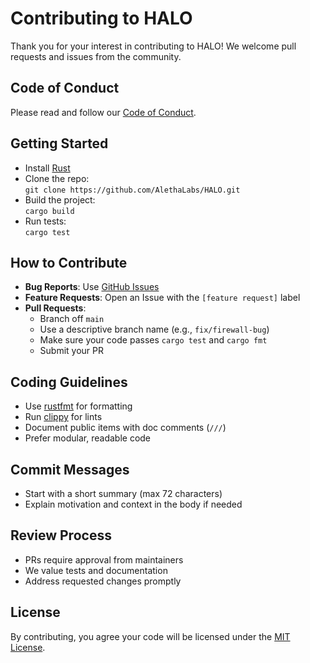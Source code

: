 # Contributing to HALO

Thank you for your interest in contributing to HALO! We welcome pull requests and issues from the community.

## Code of Conduct

Please read and follow our [Code of Conduct](.github/CODE_OF_CONDUCT.md).

## Getting Started

- Install [Rust](https://www.rust-lang.org/tools/install)
- Clone the repo:  
  `git clone https://github.com/AlethaLabs/HALO.git`
- Build the project:  
  `cargo build`
- Run tests:  
  `cargo test`

## How to Contribute

- **Bug Reports**: Use [GitHub Issues](https://github.com/AlethaLabs/HALO/issues)
- **Feature Requests**: Open an Issue with the `[feature request]` label
- **Pull Requests**:
  - Branch off `main`
  - Use a descriptive branch name (e.g., `fix/firewall-bug`)
  - Make sure your code passes `cargo test` and `cargo fmt`
  - Submit your PR

## Coding Guidelines

- Use [rustfmt](https://github.com/rust-lang/rustfmt) for formatting
- Run [clippy](https://github.com/rust-lang/rust-clippy) for lints
- Document public items with doc comments (`///`)
- Prefer modular, readable code

## Commit Messages

- Start with a short summary (max 72 characters)
- Explain motivation and context in the body if needed

## Review Process

- PRs require approval from maintainers
- We value tests and documentation
- Address requested changes promptly

## License

By contributing, you agree your code will be licensed under the [MIT License](LICENSE).